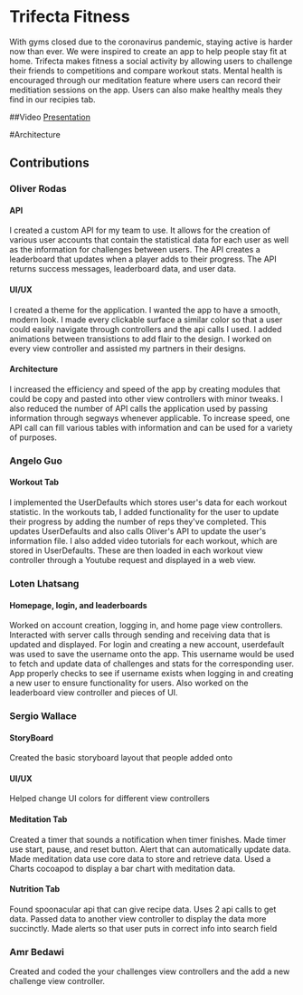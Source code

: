 # Trifecta Fitness

With gyms closed due to the coronavirus pandemic, staying active is harder now than ever. We were inspired to create an app to help people stay fit at home. Trifecta makes fitness a social activity by allowing users to challenge their friends to competitions and compare workout stats. Mental health is encouraged through our meditation feature where users can record their meditiation sessions on the app. Users can also make healthy meals they find in our recipies tab.


##Video 
[Presentation](https://duke.zoom.us/rec/play/v8Uodeiuqzo3GdKW4wSDB_N6W9W9KPqshihLq_MKmk_kUiRXZAelZuAVZntibyBb9ArOilrGI94PEns?continueMode=true)

#Architecture


## Contributions
### Oliver Rodas
#### API
I created a custom API for my team to use. It allows for the creation of various user accounts that contain the statistical data for each user as well as the information for challenges between users. The API creates a leaderboard that updates when a player adds to their progress. The API returns success messages, leaderboard data, and user data. 
#### UI/UX
I created a theme for the application. I wanted the app to have a smooth, modern look. I made every clickable surface a similar color so that a user could easily navigate through controllers and the api calls I used. I added animations between transistions to add flair to the design. I worked on every view controller and assisted my partners in their designs. 
#### Architecture
I increased the efficiency and speed of the app by creating modules that could be copy and pasted into other view controllers with minor tweaks. I also reduced the number of API calls the application used by passing information through segways whenever applicable. To increase speed, one API call can fill various tables with information and can be used for a variety of purposes. 

### Angelo Guo
#### Workout Tab
I implemented the UserDefaults which stores user's data for each workout statistic. In the workouts tab, I added functionality for the user to update their progress by adding the number of reps they've completed. This updates UserDefaults and also calls Oliver's API to update the user's information file.
I also added video tutorials for each workout, which are stored in UserDefaults. These are then loaded in each workout view controller through a Youtube request and displayed in a web view. 

### Loten Lhatsang
#### Homepage, login, and leaderboards
Worked on account creation, logging in, and home page view controllers. Interacted with server calls through sending and receiving data that is updated and displayed. For login and creating a new account, userdefault was used to save the username onto the app. This username would be used to fetch and update data of challenges and stats for the corresponding user. App properly checks to see if username exists when logging in and creating a new user to ensure functionality for users. Also worked on the leaderboard view controller and pieces of UI.

### Sergio Wallace
#### StoryBoard 
Created the basic storyboard layout that people added onto
#### UI/UX 
Helped change UI colors for different view controllers
#### Meditation Tab
Created a timer that sounds a notification when timer finishes. Made timer use start, pause, and reset button. Alert that can automatically update data. Made meditation data use core data to store and retrieve data. Used a Charts cocoapod to display a bar chart with meditation data.
#### Nutrition Tab
Found spoonacular api that can give recipe data. Uses 2 api calls to get data. Passed data to another view controller to display the data more succinctly. Made alerts so that user puts in correct info into search field

### Amr Bedawi
Created and coded the your challenges view controllers and the add a new challenge view controller.